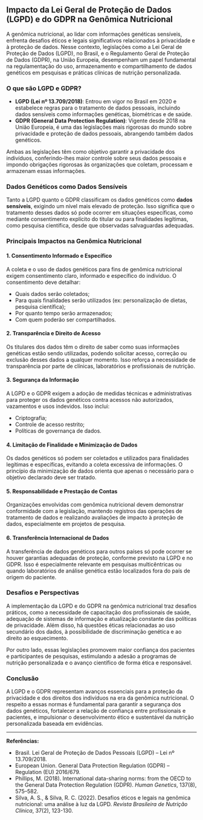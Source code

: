 
## Impacto da Lei Geral de Proteção de Dados (LGPD) e do GDPR na Genômica Nutricional

A genômica nutricional, ao lidar com informações genéticas sensíveis, enfrenta desafios éticos e legais significativos relacionados à privacidade e à proteção de dados. Nesse contexto, legislações como a Lei Geral de Proteção de Dados (LGPD), no Brasil, e o Regulamento Geral de Proteção de Dados (GDPR), na União Europeia, desempenham um papel fundamental na regulamentação do uso, armazenamento e compartilhamento de dados genéticos em pesquisas e práticas clínicas de nutrição personalizada.

### O que são LGPD e GDPR?

- **LGPD (Lei nº 13.709/2018)**: Entrou em vigor no Brasil em 2020 e estabelece regras para o tratamento de dados pessoais, incluindo dados sensíveis como informações genéticas, biométricas e de saúde.
- **GDPR (General Data Protection Regulation)**: Vigente desde 2018 na União Europeia, é uma das legislações mais rigorosas do mundo sobre privacidade e proteção de dados pessoais, abrangendo também dados genéticos.

Ambas as legislações têm como objetivo garantir a privacidade dos indivíduos, conferindo-lhes maior controle sobre seus dados pessoais e impondo obrigações rigorosas às organizações que coletam, processam e armazenam essas informações.

### Dados Genéticos como Dados Sensíveis

Tanto a LGPD quanto o GDPR classificam os dados genéticos como **dados sensíveis**, exigindo um nível mais elevado de proteção. Isso significa que o tratamento desses dados só pode ocorrer em situações específicas, como mediante consentimento explícito do titular ou para finalidades legítimas, como pesquisa científica, desde que observadas salvaguardas adequadas.

### Principais Impactos na Genômica Nutricional

#### 1. **Consentimento Informado e Específico**

A coleta e o uso de dados genéticos para fins de genômica nutricional exigem consentimento claro, informado e específico do indivíduo. O consentimento deve detalhar:
- Quais dados serão coletados;
- Para quais finalidades serão utilizados (ex: personalização de dietas, pesquisa científica);
- Por quanto tempo serão armazenados;
- Com quem poderão ser compartilhados.

#### 2. **Transparência e Direito de Acesso**

Os titulares dos dados têm o direito de saber como suas informações genéticas estão sendo utilizadas, podendo solicitar acesso, correção ou exclusão desses dados a qualquer momento. Isso reforça a necessidade de transparência por parte de clínicas, laboratórios e profissionais de nutrição.

#### 3. **Segurança da Informação**

A LGPD e o GDPR exigem a adoção de medidas técnicas e administrativas para proteger os dados genéticos contra acessos não autorizados, vazamentos e usos indevidos. Isso inclui:
- Criptografia;
- Controle de acesso restrito;
- Políticas de governança de dados.

#### 4. **Limitação de Finalidade e Minimização de Dados**

Os dados genéticos só podem ser coletados e utilizados para finalidades legítimas e específicas, evitando a coleta excessiva de informações. O princípio da minimização de dados orienta que apenas o necessário para o objetivo declarado deve ser tratado.

#### 5. **Responsabilidade e Prestação de Contas**

Organizações envolvidas com genômica nutricional devem demonstrar conformidade com a legislação, mantendo registros das operações de tratamento de dados e realizando avaliações de impacto à proteção de dados, especialmente em projetos de pesquisa.

#### 6. **Transferência Internacional de Dados**

A transferência de dados genéticos para outros países só pode ocorrer se houver garantias adequadas de proteção, conforme previsto na LGPD e no GDPR. Isso é especialmente relevante em pesquisas multicêntricas ou quando laboratórios de análise genética estão localizados fora do país de origem do paciente.

### Desafios e Perspectivas

A implementação da LGPD e do GDPR na genômica nutricional traz desafios práticos, como a necessidade de capacitação dos profissionais de saúde, adequação de sistemas de informação e atualização constante das políticas de privacidade. Além disso, há questões éticas relacionadas ao uso secundário dos dados, à possibilidade de discriminação genética e ao direito ao esquecimento.

Por outro lado, essas legislações promovem maior confiança dos pacientes e participantes de pesquisas, estimulando a adesão a programas de nutrição personalizada e o avanço científico de forma ética e responsável.

### Conclusão

A LGPD e o GDPR representam avanços essenciais para a proteção da privacidade e dos direitos dos indivíduos na era da genômica nutricional. O respeito a essas normas é fundamental para garantir a segurança dos dados genéticos, fortalecer a relação de confiança entre profissionais e pacientes, e impulsionar o desenvolvimento ético e sustentável da nutrição personalizada baseada em evidências.

---

**Referências:**
- Brasil. Lei Geral de Proteção de Dados Pessoais (LGPD) – Lei nº 13.709/2018.
- European Union. General Data Protection Regulation (GDPR) – Regulation (EU) 2016/679.
- Phillips, M. (2018). International data-sharing norms: from the OECD to the General Data Protection Regulation (GDPR). *Human Genetics*, 137(8), 575–582.
- Silva, A. S., & Silva, R. C. (2022). Desafios éticos e legais na genômica nutricional: uma análise à luz da LGPD. *Revista Brasileira de Nutrição Clínica*, 37(2), 123-130.
```
